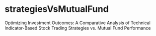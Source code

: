 # strategiesVsMutualFund
Optimizing Investment Outcomes: A Comparative Analysis of Technical Indicator-Based Stock Trading Strategies vs. Mutual Fund Performance
